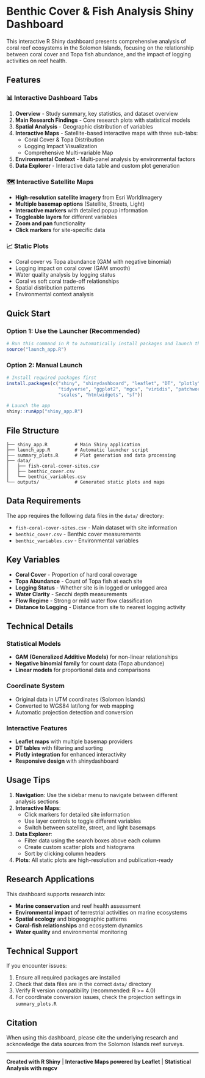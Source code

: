 # Benthic Cover & Fish Analysis Shiny Dashboard

This interactive R Shiny dashboard presents comprehensive analysis of coral reef ecosystems in the Solomon Islands, focusing on the relationship between coral cover and Topa fish abundance, and the impact of logging activities on reef health.

## Features

### 📊 **Interactive Dashboard Tabs**

1. **Overview** - Study summary, key statistics, and dataset overview
2. **Main Research Findings** - Core research plots with statistical models
3. **Spatial Analysis** - Geographic distribution of variables
4. **Interactive Maps** - Satellite-based interactive maps with three sub-tabs:
   - Coral Cover & Topa Distribution
   - Logging Impact Visualization  
   - Comprehensive Multi-variable Map
5. **Environmental Context** - Multi-panel analysis by environmental factors
6. **Data Explorer** - Interactive data table and custom plot generation

### 🗺️ **Interactive Satellite Maps**

- **High-resolution satellite imagery** from Esri WorldImagery
- **Multiple basemap options** (Satellite, Streets, Light)
- **Interactive markers** with detailed popup information
- **Toggleable layers** for different variables
- **Zoom and pan** functionality
- **Click markers** for site-specific data

### 📈 **Static Plots**

- Coral cover vs Topa abundance (GAM with negative binomial)
- Logging impact on coral cover (GAM smooth)
- Water quality analysis by logging status
- Coral vs soft coral trade-off relationships
- Spatial distribution patterns
- Environmental context analysis

## Quick Start

### Option 1: Use the Launcher (Recommended)
```r
# Run this command in R to automatically install packages and launch the app
source("launch_app.R")
```

### Option 2: Manual Launch
```r
# Install required packages first
install.packages(c("shiny", "shinydashboard", "leaflet", "DT", "plotly", 
                   "tidyverse", "ggplot2", "mgcv", "viridis", "patchwork", 
                   "scales", "htmlwidgets", "sf"))

# Launch the app
shiny::runApp("shiny_app.R")
```

## File Structure

```
├── shiny_app.R          # Main Shiny application
├── launch_app.R         # Automatic launcher script
├── summary_plots.R      # Plot generation and data processing
├── data/
│   ├── fish-coral-cover-sites.csv
│   ├── benthic_cover.csv
│   └── benthic_variables.csv
└── outputs/             # Generated static plots and maps
```

## Data Requirements

The app requires the following data files in the `data/` directory:
- `fish-coral-cover-sites.csv` - Main dataset with site information
- `benthic_cover.csv` - Benthic cover measurements  
- `benthic_variables.csv` - Environmental variables

## Key Variables

- **Coral Cover** - Proportion of hard coral coverage
- **Topa Abundance** - Count of Topa fish at each site
- **Logging Status** - Whether site is in logged or unlogged area
- **Water Clarity** - Secchi depth measurements
- **Flow Regime** - Strong or mild water flow classification
- **Distance to Logging** - Distance from site to nearest logging activity

## Technical Details

### Statistical Models
- **GAM (Generalized Additive Models)** for non-linear relationships
- **Negative binomial family** for count data (Topa abundance)
- **Linear models** for proportional data and comparisons

### Coordinate System
- Original data in UTM coordinates (Solomon Islands)
- Converted to WGS84 lat/long for web mapping
- Automatic projection detection and conversion

### Interactive Features
- **Leaflet maps** with multiple basemap providers
- **DT tables** with filtering and sorting
- **Plotly integration** for enhanced interactivity
- **Responsive design** with shinydashboard

## Usage Tips

1. **Navigation**: Use the sidebar menu to navigate between different analysis sections
2. **Interactive Maps**: 
   - Click markers for detailed site information
   - Use layer controls to toggle different variables
   - Switch between satellite, street, and light basemaps
3. **Data Explorer**: 
   - Filter data using the search boxes above each column
   - Create custom scatter plots and histograms
   - Sort by clicking column headers
4. **Plots**: All static plots are high-resolution and publication-ready

## Research Applications

This dashboard supports research into:
- **Marine conservation** and reef health assessment
- **Environmental impact** of terrestrial activities on marine ecosystems
- **Spatial ecology** and biogeographic patterns
- **Coral-fish relationships** and ecosystem dynamics
- **Water quality** and environmental monitoring

## Technical Support

If you encounter issues:
1. Ensure all required packages are installed
2. Check that data files are in the correct `data/` directory
3. Verify R version compatibility (recommended: R >= 4.0)
4. For coordinate conversion issues, check the projection settings in `summary_plots.R`

## Citation

When using this dashboard, please cite the underlying research and acknowledge the data sources from the Solomon Islands reef surveys.

---

**Created with R Shiny** | **Interactive Maps powered by Leaflet** | **Statistical Analysis with mgcv**
